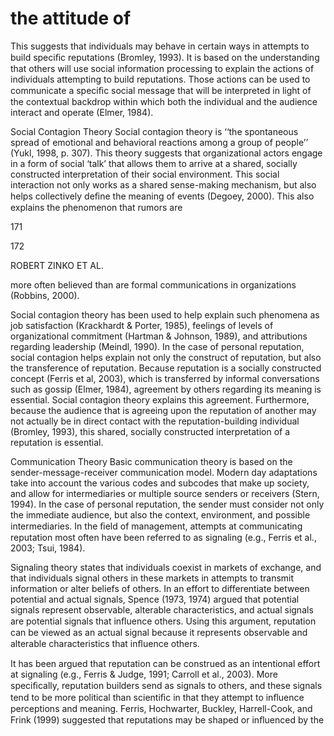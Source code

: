 # the attitude of

This suggests that individuals may behave in certain ways in attempts to build speciﬁc reputations (Bromley, 1993). It is based on the understanding that others will use social information processing to explain the actions of individuals attempting to build reputations. Those actions can be used to communicate a speciﬁc social message that will be interpreted in light of the contextual backdrop within which both the individual and the audience interact and operate (Elmer, 1984).

Social Contagion Theory Social contagion theory is ‘‘the spontaneous spread of emotional and behavioral reactions among a group of people’’ (Yukl, 1998, p. 307). This theory suggests that organizational actors engage in a form of social ‘talk’ that allows them to arrive at a shared, socially constructed interpretation of their social environment. This social interaction not only works as a shared sense-making mechanism, but also helps collectively deﬁne the meaning of events (Degoey, 2000). This also explains the phenomenon that rumors are

171

172

ROBERT ZINKO ET AL.

more often believed than are formal communications in organizations (Robbins, 2000).

Social contagion theory has been used to help explain such phenomena as job satisfaction (Krackhardt & Porter, 1985), feelings of levels of organizational commitment (Hartman & Johnson, 1989), and attributions regarding leadership (Meindl, 1990). In the case of personal reputation, social contagion helps explain not only the construct of reputation, but also the transference of reputation. Because reputation is a socially constructed concept (Ferris et al, 2003), which is transferred by informal conversations such as gossip (Elmer, 1984), agreement by others regarding its meaning is essential. Social contagion theory explains this agreement. Furthermore, because the audience that is agreeing upon the reputation of another may not actually be in direct contact with the reputation-building individual (Bromley, 1993), this shared, socially constructed interpretation of a reputation is essential.

Communication Theory Basic communication theory is based on the sender-message-receiver communication model. Modern day adaptations take into account the various codes and subcodes that make up society, and allow for intermediaries or multiple source senders or receivers (Stern, 1994). In the case of personal reputation, the sender must consider not only the immediate audience, but also the context, environment, and possible intermediaries. In the ﬁeld of management, attempts at communicating reputation most often have been referred to as signaling (e.g., Ferris et al., 2003; Tsui, 1984).

Signaling theory states that individuals coexist in markets of exchange, and that individuals signal others in these markets in attempts to transmit information or alter beliefs of others. In an effort to differentiate between potential and actual signals, Spence (1973, 1974) argued that potential signals represent observable, alterable characteristics, and actual signals are potential signals that inﬂuence others. Using this argument, reputation can be viewed as an actual signal because it represents observable and alterable characteristics that inﬂuence others.

It has been argued that reputation can be construed as an intentional effort at signaling (e.g., Ferris & Judge, 1991; Carroll et al., 2003). More speciﬁcally, reputation builders send as signals to others, and these signals tend to be more political than scientiﬁc in that they attempt to inﬂuence perceptions and meaning. Ferris, Hochwarter, Buckley, Harrell-Cook, and Frink (1999) suggested that reputations may be shaped or inﬂuenced by the